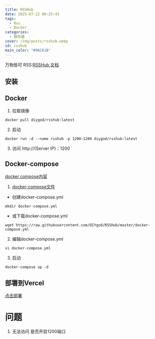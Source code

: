 ```yaml
---
title: RSSHub
date: 2025-07-22 00:25:43
tags:
  - Rss
  - Docker
categories:
  - 服务器
cover: /img/posts/rsshub.webp
id: rsshub
main_color: "#96C61B"
---
```

万物皆可 RSS:[RSSHub](https://docs.rsshub.app/zh/),[文档](https://docs.rsshub.app/zh/guide/)
## 安装
## Docker
1. 拉取镜像
```
docker pull diygod/rsshub:latest
```
2. 启动 
```
docker run -d --name rsshub -p 1200:1200 diygod/rsshub:latest
```
3. 访问 
http://{Server IP}：1200

## Docker-compose
[docker compose内容](https://github.com/DIYgod/RSSHub/blob/master/docker-compose.yml)
1. [docker-compose文件](https://raw.githubusercontent.com/DIYgod/RSSHub/master/docker-compose.yml)
- 创建docker-compose.yml
```
mkdir docker-compose.yml
```
- 或下载docker-compose.yml
```
wget https://raw.githubusercontent.com/DIYgod/RSSHub/master/docker-compose.yml
```
2. 编辑docker-compose.yml
```
vi docker-compose.yml
```
3. 启动
```
docker-compose up -d
```

## 部署到Vercel 
[点击部署](https://vercel.com/import/project?template=https://github.com/DIYgod/RSSHub)

# 问题 
1. 无法访问
是否开启1200端口